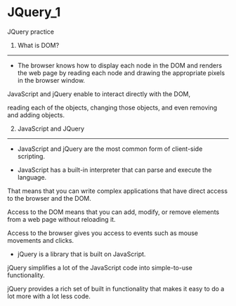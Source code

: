 # JQuery_1


JQuery practice 

1. What is  DOM?
------------------

- The browser knows how to display each node in the DOM and renders the web page by reading each node 
and drawing the appropriate pixels in the browser window. 

JavaScript and jQuery enable to interact directly with the DOM, 

reading each of the objects, changing those objects, and even removing and adding objects.


2. JavaScript and JQuery
-------------------

- JavaScript and jQuery are the most common form of client-side scripting.

- JavaScript has a built-in interpreter that can parse and execute the language. 

That means that you can write complex applications that have direct access to the browser and the DOM.

Access to the DOM means that you can add, modify, or remove elements from a web page without reloading it. 

Access to the browser gives you access to events such as mouse movements and clicks. 

- jQuery is a library that is built on JavaScript.  

jQuery simplifies a lot of the JavaScript code into simple-to-use functionality. 

jQuery provides a rich set of built in functionality that makes it easy to do a lot more with a lot less code. 
